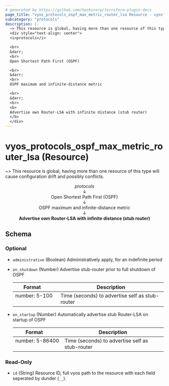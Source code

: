 ```yaml
---
# generated by https://github.com/hashicorp/terraform-plugin-docs
page_title: "vyos_protocols_ospf_max_metric_router_lsa Resource - vyos"
subcategory: "protocols"
description: |-
  ~> This resource is global, having more than one resource of this type will cause configuration drift and possibly conflicts.
  <div style="text-align: center">
  <i>protocols</i>

  <br>
  &darr;
  <br>
  Open Shortest Path First (OSPF)

  <br>
  &darr;
  <br>
  OSPF maximum and infinite-distance metric

  <br>
  &darr;
  <br>
  <b>
  Advertise own Router-LSA with infinite distance (stub router)
  </b>
  </div>
---
```


# vyos_protocols_ospf_max_metric_router_lsa (Resource)

~> This resource is global, having more than one resource of this type will cause configuration drift and possibly conflicts.

<div style="text-align: center">
<i>protocols</i>

<br>
&darr;
<br>
Open Shortest Path First (OSPF)

<br>
&darr;
<br>
OSPF maximum and infinite-distance metric

<br>
&darr;
<br>
<b>
Advertise own Router-LSA with infinite distance (stub router)
</b>
</div>



<!-- schema generated by tfplugindocs -->
## Schema

### Optional

- `administrative` (Boolean) Administratively apply, for an indefinite period
- `on_shutdown` (Number) Advertise stub-router prior to full shutdown of OSPF

    |  Format &emsp; | Description  |
    |----------|---------------|
    |  number: 5-100  &emsp; |  Time (seconds) to advertise self as stub-router  |
- `on_startup` (Number) Automatically advertise stub Router-LSA on startup of OSPF

    |  Format &emsp; | Description  |
    |----------|---------------|
    |  number: 5-86400  &emsp; |  Time (seconds) to advertise self as stub-router  |

### Read-Only

- `id` (String) Resource ID, full vyos path to the resource with each field seperated by dunder (`__`).
